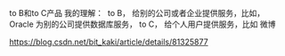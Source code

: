 to B和to C产品
我的理解： 
to B， 给别的公司或者企业提供服务，比如，Oracle 为别的公司提供数据库服务，
to C， 给个人用户提供服务，比如 微博

https://blog.csdn.net/bit_kaki/article/details/81325877
